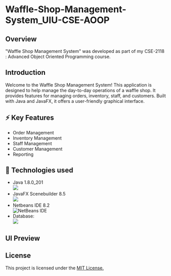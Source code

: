 
# Waffle-Shop-Management-System_UIU-CSE-AOOP

## Overview
"Waffle Shop Management System" was developed as part of my CSE-2118 : Advanced Object Oriented Programming course.

## Introduction
Welcome to the Waffle Shop Management System! This application is designed to help manage the day-to-day operations of a waffle shop. It provides features for managing orders, inventory, staff, and customers. Built with Java and JavaFX, it offers a user-friendly graphical interface.




## ⚡ Key Features

- Order Management
- Inventory Management
- Staff Management
- Customer Management
- Reporting


## 🔗 Technologies used

- Java 1.8.0_201<br>![](https://img.shields.io/badge/Java-ED8B00?style=for-the-badge&logo=openjdk&logoColor=white])
- JavaFX Scenebuilder 8.5<br>![](https://img.shields.io/badge/javafx-%23FF0000.svg?style=for-the-badge&logo=javafx&logoColor=white)
- Netbeans IDE 8.2<br>![NetBeans IDE](https://img.shields.io/badge/apache%20netbeans-1B6AC6?style=for-the-badge&logo=apache%20netbeans%20IDE&logoColor=white)
- Database:<br>![](https://img.shields.io/badge/MySQL-005C84?style=for-the-badge&logo=mysql&logoColor=white)
## UI Preview




## License
This project is licensed under the [MIT License.](https://choosealicense.com/licenses/mit/)

